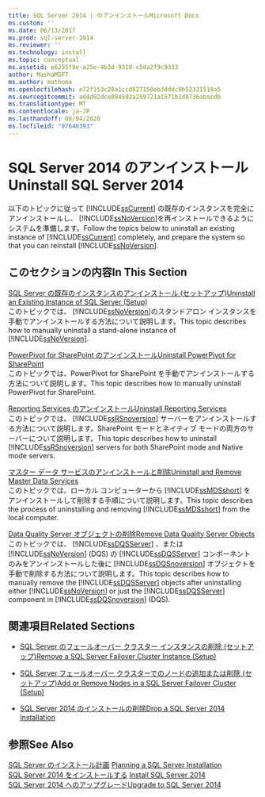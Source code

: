 ```yaml
---
title: SQL Server 2014 | のアンインストールMicrosoft Docs
ms.custom: ''
ms.date: 06/13/2017
ms.prod: sql-server-2014
ms.reviewer: ''
ms.technology: install
ms.topic: conceptual
ms.assetid: e6255f8e-a25e-4b3d-9310-c5da2f9c9333
author: MashaMSFT
ms.author: mathoma
ms.openlocfilehash: e72f153c28a1ccd827150eb3dddc0b52321518a5
ms.sourcegitcommit: ad4d92dce894592a259721a1571b1d8736abacdb
ms.translationtype: MT
ms.contentlocale: ja-JP
ms.lasthandoff: 08/04/2020
ms.locfileid: "87640393"
---
```

# <a name="uninstall-sql-server-2014"></a><span data-ttu-id="9b92e-102">SQL Server 2014 のアンインストール</span><span class="sxs-lookup"><span data-stu-id="9b92e-102">Uninstall SQL Server 2014</span></span>
  <span data-ttu-id="9b92e-103">以下のトピックに従って [!INCLUDE[ssCurrent](../../includes/sscurrent-md.md)] の既存のインスタンスを完全にアンインストールし、 [!INCLUDE[ssNoVersion](../../includes/ssnoversion-md.md)]を再インストールできるようにシステムを準備します。</span><span class="sxs-lookup"><span data-stu-id="9b92e-103">Follow the topics below to uninstall an existing instance of [!INCLUDE[ssCurrent](../../includes/sscurrent-md.md)] completely, and prepare the system so that you can reinstall [!INCLUDE[ssNoVersion](../../includes/ssnoversion-md.md)].</span></span>  
  
## <a name="in-this-section"></a><span data-ttu-id="9b92e-104">このセクションの内容</span><span class="sxs-lookup"><span data-stu-id="9b92e-104">In This Section</span></span>  
 [<span data-ttu-id="9b92e-105">SQL Server の既存のインスタンスのアンインストール &#40;セットアップ&#41;</span><span class="sxs-lookup"><span data-stu-id="9b92e-105">Uninstall an Existing Instance of SQL Server &#40;Setup&#41;</span></span>](uninstall-an-existing-instance-of-sql-server-setup.md)  
 <span data-ttu-id="9b92e-106">このトピックでは、 [!INCLUDE[ssNoVersion](../../includes/ssnoversion-md.md)]のスタンドアロン インスタンスを手動でアンインストールする方法について説明します。</span><span class="sxs-lookup"><span data-stu-id="9b92e-106">This topic describes how to manually uninstall a stand-alone instance of [!INCLUDE[ssNoVersion](../../includes/ssnoversion-md.md)].</span></span>  
  
 [<span data-ttu-id="9b92e-107">PowerPivot for SharePoint のアンインストール</span><span class="sxs-lookup"><span data-stu-id="9b92e-107">Uninstall PowerPivot for SharePoint</span></span>](uninstall-power-pivot-for-sharepoint.md)  
 <span data-ttu-id="9b92e-108">このトピックでは、PowerPivot for SharePoint を手動でアンインストールする方法について説明します。</span><span class="sxs-lookup"><span data-stu-id="9b92e-108">This topic describes how to manually uninstall PowerPivot for SharePoint.</span></span>  
  
 [<span data-ttu-id="9b92e-109">Reporting Services のアンインストール</span><span class="sxs-lookup"><span data-stu-id="9b92e-109">Uninstall Reporting Services</span></span>](uninstall-reporting-services.md)  
 <span data-ttu-id="9b92e-110">このトピックでは、 [!INCLUDE[ssRSnoversion](../../includes/ssrsnoversion-md.md)] サーバーをアンインストールする方法について説明します。SharePoint モードとネイティブ モードの両方のサーバーについて説明します。</span><span class="sxs-lookup"><span data-stu-id="9b92e-110">This topic describes how to uninstall [!INCLUDE[ssRSnoversion](../../includes/ssrsnoversion-md.md)] servers for both SharePoint mode and Native mode servers.</span></span>  
  
 [<span data-ttu-id="9b92e-111">マスター データ サービスのアンインストールと削除</span><span class="sxs-lookup"><span data-stu-id="9b92e-111">Uninstall and Remove Master Data Services</span></span>](uninstall-and-remove-master-data-services.md)  
 <span data-ttu-id="9b92e-112">このトピックでは、ローカル コンピューターから [!INCLUDE[ssMDSshort](../../includes/ssmdsshort-md.md)] をアンインストールして削除する手順について説明します。</span><span class="sxs-lookup"><span data-stu-id="9b92e-112">This topic describes the process of uninstalling and removing [!INCLUDE[ssMDSshort](../../includes/ssmdsshort-md.md)] from the local computer.</span></span>  
  
 [<span data-ttu-id="9b92e-113">Data Quality Server オブジェクトの削除</span><span class="sxs-lookup"><span data-stu-id="9b92e-113">Remove Data Quality Server Objects</span></span>](remove-data-quality-server-objects.md)  
 <span data-ttu-id="9b92e-114">このトピックでは、 [!INCLUDE[ssDQSServer](../../includes/ssdqsserver-md.md)] 、または [!INCLUDE[ssNoVersion](../../includes/ssnoversion-md.md)] (DQS) の [!INCLUDE[ssDQSServer](../../includes/ssdqsserver-md.md)] コンポーネントのみをアンインストールした後に [!INCLUDE[ssDQSnoversion](../../includes/ssdqsnoversion-md.md)] オブジェクトを手動で削除する方法について説明します。</span><span class="sxs-lookup"><span data-stu-id="9b92e-114">This topic describes how to manually remove the [!INCLUDE[ssDQSServer](../../includes/ssdqsserver-md.md)] objects after uninstalling either [!INCLUDE[ssNoVersion](../../includes/ssnoversion-md.md)] or just the [!INCLUDE[ssDQSServer](../../includes/ssdqsserver-md.md)] component in [!INCLUDE[ssDQSnoversion](../../includes/ssdqsnoversion-md.md)] (DQS).</span></span>  
  
## <a name="related-sections"></a><span data-ttu-id="9b92e-115">関連項目</span><span class="sxs-lookup"><span data-stu-id="9b92e-115">Related Sections</span></span>  
  
-   [<span data-ttu-id="9b92e-116">SQL Server のフェールオーバー クラスター インスタンスの削除 &#40;セットアップ&#41;</span><span class="sxs-lookup"><span data-stu-id="9b92e-116">Remove a SQL Server Failover Cluster Instance &#40;Setup&#41;</span></span>](../failover-clusters/install/remove-a-sql-server-failover-cluster-instance-setup.md)  
  
-   [<span data-ttu-id="9b92e-117">SQL Server フェールオーバー クラスターでのノードの追加または削除 &#40;セットアップ&#41;</span><span class="sxs-lookup"><span data-stu-id="9b92e-117">Add or Remove Nodes in a SQL Server Failover Cluster &#40;Setup&#41;</span></span>](../failover-clusters/install/add-or-remove-nodes-in-a-sql-server-failover-cluster-setup.md)  
  
-   [<span data-ttu-id="9b92e-118">SQL Server 2014 のインストールの削除</span><span class="sxs-lookup"><span data-stu-id="9b92e-118">Drop a SQL Server 2014 Installation</span></span>](../../database-engine/install-windows/repair-a-failed-sql-server-installation.md)  
  
## <a name="see-also"></a><span data-ttu-id="9b92e-119">参照</span><span class="sxs-lookup"><span data-stu-id="9b92e-119">See Also</span></span>  
 <span data-ttu-id="9b92e-120">[SQL Server のインストール計画](planning-a-sql-server-installation.md) </span><span class="sxs-lookup"><span data-stu-id="9b92e-120">[Planning a SQL Server Installation](planning-a-sql-server-installation.md) </span></span>  
 <span data-ttu-id="9b92e-121">[SQL Server 2014 をインストールする](../../database-engine/install-windows/install-sql-server.md) </span><span class="sxs-lookup"><span data-stu-id="9b92e-121">[Install SQL Server 2014](../../database-engine/install-windows/install-sql-server.md) </span></span>  
 [<span data-ttu-id="9b92e-122">SQL Server 2014 へのアップグレード</span><span class="sxs-lookup"><span data-stu-id="9b92e-122">Upgrade to SQL Server 2014</span></span>](../../database-engine/install-windows/upgrade-sql-server.md)  
  
  
